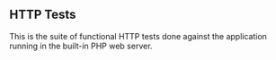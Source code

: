 ## HTTP Tests

This is the suite of functional HTTP tests done against the application running in the built-in PHP web server.
